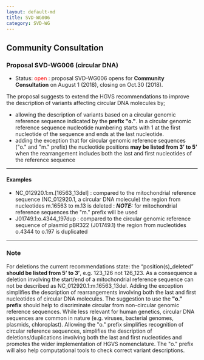 ```yaml
---
layout: default-md
title: SVD-WG006
category: SVD-WG
---
```


## Community Consultation

### Proposal SVD-WG006 (circular DNA)

*	Status: <font color="red">open</font>
	:	proposal SVD-WG006 opens for **Community Consultation** on August 1 (2018), closing on Oct.30 (2018). 

The proposal suggests to extend the HGVS recommendations to improve the description of variants affecting circular DNA molecules by;

*	allowing the description of variants based on a circular genomic reference sequence indicated by the **prefix "o."**. In a circular genomic reference sequence nucleotide numbering starts with 1 at the first nucleotide of the sequence and ends at the last nucleotide.
*	adding the exception that for circular genomic reference sequences ("o." and "m." prefix) the nucleotide positions **may be listed from 3’ to 5’** when the rearrangement includes both the last and first nucleotides of the reference sequence

* * *

#### Examples

*	NC\_012920.1:m.[16563\_13del]
	:	compared to the mitochondrial reference sequence (NC\_012920.1, a circular DNA molecule) the region from nucleotides m.16563 to m.13 is deleted
	:	_**NOTE:**_	for mitochondrial reference sequences the "m." prefix will be used
*	J01749.1:o.4344_197dup
	:	compared to the circular genomic reference sequence of plasmid pBR322 (J01749.1) the region from nucleotides o.4344 to o.197 is duplicated

* * *

### Note

For deletions the current recommendations state: the “position(s)\_deleted” **should be listed from 5’ to 3’**, e.g. 123_126 not 126_123. As a consequence a deletion involving the start/end of a mitochondrial reference sequence can not be described as NC\_012920.1:m.16563\_13del. Adding the exception simplifies the description of rearrangements involving both the last and first nucleotides of circular DNA molecules.
The suggestion to use the **"o." prefix** should help to discriminate circular from non-circular genomic reference sequences. While less relevant for human genetics, circular DNA sequences are common in nature (e.g. viruses, bacterial genomes, plasmids, chloroplast). Allowing the "o." prefix simplifies recognition of circular reference sequences, simplifies the description of deletions/duplications involving both the last and first nucleotides and promotes the wider implementation of HGVS nomenclature. The "o." prefix will also help computational tools to check correct variant descriptions. 
